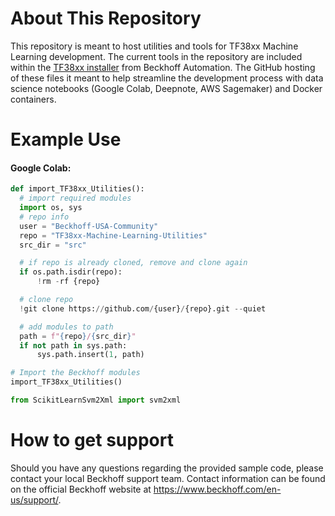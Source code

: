 # About This Repository

This repository is meant to host utilities and tools for TF38xx Machine Learning development. The current tools in the repository are included within the [TF38xx installer](https://www.beckhoff.com/en-us/products/automation/twincat/tfxxxx-twincat-3-functions/tf3xxx-tc3-measurement/tf3800.html) from Beckhoff Automation. The GitHub hosting of these files it meant to help streamline the development process with data science notebooks (Google Colab, Deepnote, AWS Sagemaker) and Docker containers.



# Example Use


#### Google Colab:

```python
def import_TF38xx_Utilities():
  # import required modules
  import os, sys
  # repo info
  user = "Beckhoff-USA-Community"
  repo = "TF38xx-Machine-Learning-Utilities"
  src_dir = "src"

  # if repo is already cloned, remove and clone again
  if os.path.isdir(repo):
      !rm -rf {repo}

  # clone repo
  !git clone https://github.com/{user}/{repo}.git --quiet

  # add modules to path
  path = f"{repo}/{src_dir}"
  if not path in sys.path:
      sys.path.insert(1, path)
```

```python
# Import the Beckhoff modules
import_TF38xx_Utilities()

from ScikitLearnSvm2Xml import svm2xml
```







# How to get support

Should you have any questions regarding the provided sample code, please contact your local Beckhoff support team. Contact information can be found on the official Beckhoff website at https://www.beckhoff.com/en-us/support/.


